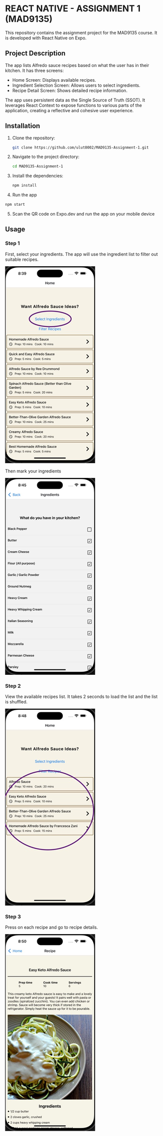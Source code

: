 # REACT NATIVE - ASSIGNMENT 1 (MAD9135)

This repository contains the assignment project for the MAD9135 course. It is developed with React Native on Expo.

## Project Description

The app lists Alfredo sauce recipes based on what the user has in their kitchen. It has three screens:

- Home Screen: Displays available recipes.
- Ingredient Selection Screen: Allows users to select ingredients.
- Recipe Detail Screen: Shows detailed recipe information.

The app uses persistent data as the Single Source of Truth (SSOT). It leverages React Context to expose functions to various parts of the application, creating a reflective and cohesive user experience.

## Installation

1. Clone the repository:
   ```bash
   git clone https://github.com/ulut0002/MAD9135-Assignment-1.git
   ```
2. Navigate to the project directory:
   ```bash
   cd MAD9135-Assignment-1
   ```
3. Install the dependencies:
   ```bash
   npm install
   ```
4. Run the app

```bash
npm start

```

5. Scan the QR code on Expo.dev and run the app on your mobile device

## Usage

### Step 1

First, select your ingredients. The app will use the ingredient list to filter out suitable recipes.

![Screen 1 - Select Ingredients button](./assets/Step1-1.jpeg)

Then mark your ingredients

![Ingredients list](./assets/Step1-2.jpeg)

### Step 2

View the available recipes list. It takes 2 seconds to load the list and the list is shuffled.

![Recipe list](./assets/Step2-1.jpeg)

### Step 3

Press on each recipe and go to recipe details.

![Recipe details](./assets/Step2-2.jpeg)
